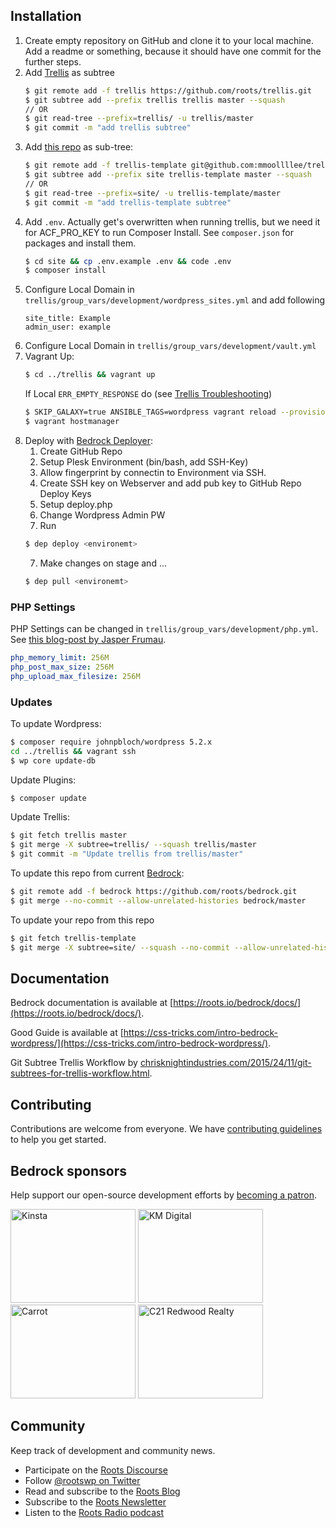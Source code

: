 ## Installation

1. Create empty repository on GitHub and clone it to your local machine. Add a readme or something, because it should have one commit for the further steps.
2. Add [Trellis](https://github.com/roots/trellis) as subtree
    ```sh
    $ git remote add -f trellis https://github.com/roots/trellis.git
    $ git subtree add --prefix trellis trellis master --squash
    // OR
    $ git read-tree --prefix=trellis/ -u trellis/master
    $ git commit -m "add trellis subtree"
    ```
2. Add [this repo](https://github.com/mmoollllee/trellis-template) as sub-tree:
    ```sh
    $ git remote add -f trellis-template git@github.com:mmoollllee/trellis-template.git
    $ git subtree add --prefix site trellis-template master --squash
    // OR
    $ git read-tree --prefix=site/ -u trellis-template/master
    $ git commit -m "add trellis-template subtree"
    ```
3. Add `.env`. Actually get's overwritten when running trellis, but we need it for ACF_PRO_KEY to run Composer Install. See `composer.json` for packages and install them.
    ```sh
    $ cd site && cp .env.example .env && code .env
    $ composer install
    ```
4. Configure Local Domain in `trellis/group_vars/development/wordpress_sites.yml` and add following
    ```
    site_title: Example
    admin_user: example
    ```
5. Configure Local Domain in `trellis/group_vars/development/vault.yml`
6. Vagrant Up:
    ```sh
    $ cd ../trellis && vagrant up
    ```
    If Local `ERR_EMPTY_RESPONSE` do (see [Trellis Troubleshooting](https://roots.io/trellis/docs/troubleshooting/))
    ```sh
    $ SKIP_GALAXY=true ANSIBLE_TAGS=wordpress vagrant reload --provision
    $ vagrant hostmanager
    ```
7. Deploy with [Bedrock Deployer](https://github.com/mmoollllee/bedrock-deployer):
    1. Create GitHub Repo
    2. Setup Plesk Environment (bin/bash, add SSH-Key)
    3. Allow fingerprint by connectin to Environment via SSH.
    3. Create SSH key on Webserver and add pub key to GitHub Repo Deploy Keys
    4. Setup deploy.php
    5. Change Wordpress Admin PW
    6. Run
    ```sh
    $ dep deploy <environemt>
    ```
    7. Make changes on stage and ...
    ```sh
    $ dep pull <environemt>
    ```

### PHP Settings

PHP Settings can be changed in `trellis/group_vars/development/php.yml`. See [this blog-post by Jasper Frumau](https://imwz.io/custom-php-settings-in-trellis/).

```yml
php_memory_limit: 256M
php_post_max_size: 256M
php_upload_max_filesize: 256M
```

### Updates

To update Wordpress:

```sh
$ composer require johnpbloch/wordpress 5.2.x
cd ../trellis && vagrant ssh
$ wp core update-db
```

Update Plugins:

```sh
$ composer update
```
    
Update Trellis:

```sh
$ git fetch trellis master
$ git merge -X subtree=trellis/ --squash trellis/master
$ git commit -m "Update trellis from trellis/master"
```
    
To update this repo from current [Bedrock](https://github.com/roots/bedrock):

```sh
$ git remote add -f bedrock https://github.com/roots/bedrock.git
$ git merge --no-commit --allow-unrelated-histories bedrock/master
```

To update your repo from this repo
```sh
$ git fetch trellis-template
$ git merge -X subtree=site/ --squash --no-commit --allow-unrelated-histories trellis-template/master
```

## Documentation

Bedrock documentation is available at [https://roots.io/bedrock/docs/](https://roots.io/bedrock/docs/).

Good Guide is available at [https://css-tricks.com/intro-bedrock-wordpress/](https://css-tricks.com/intro-bedrock-wordpress/).

Git Subtree Trellis Workflow by [chrisknightindustries.com/2015/24/11/git-subtrees-for-trellis-workflow.html](http://chrisknightindustries.com/2015/24/11/git-subtrees-for-trellis-workflow.html).

## Contributing

Contributions are welcome from everyone. We have [contributing guidelines](https://github.com/roots/guidelines/blob/master/CONTRIBUTING.md) to help you get started.

## Bedrock sponsors

Help support our open-source development efforts by [becoming a patron](https://www.patreon.com/rootsdev).

<a href="https://kinsta.com/?kaid=OFDHAJIXUDIV"><img src="https://cdn.roots.io/app/uploads/kinsta.svg" alt="Kinsta" width="200" height="150"></a> <a href="https://k-m.com/"><img src="https://cdn.roots.io/app/uploads/km-digital.svg" alt="KM Digital" width="200" height="150"></a> <a href="https://carrot.com/"><img src="https://cdn.roots.io/app/uploads/carrot.svg" alt="Carrot" width="200" height="150"></a> <a href="https://www.c21redwood.com/"><img src="https://cdn.roots.io/app/uploads/c21redwood.svg" alt="C21 Redwood Realty" width="200" height="150"></a>

## Community

Keep track of development and community news.

- Participate on the [Roots Discourse](https://discourse.roots.io/)
- Follow [@rootswp on Twitter](https://twitter.com/rootswp)
- Read and subscribe to the [Roots Blog](https://roots.io/blog/)
- Subscribe to the [Roots Newsletter](https://roots.io/subscribe/)
- Listen to the [Roots Radio podcast](https://roots.io/podcast/)
